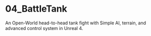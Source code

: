# 04_BattleTank
An Open-World head-to-head tank fight with Simple AI, terrain, and advanced control system in Unreal 4.
